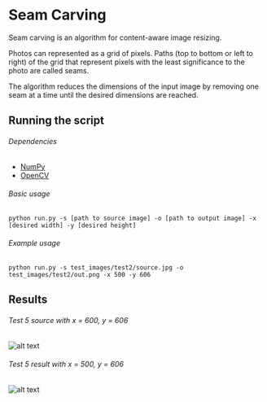 # Seam Carving
Seam carving is an algorithm for content-aware image resizing.

Photos can represented as a grid of pixels. Paths (top to bottom or left to right) of the grid that represent pixels with the least significance to the photo are called seams.

The algorithm reduces the dimensions of the input image by removing one seam at a time until the desired dimensions are reached.

## Running the script
###### Dependencies
  * [NumPy](http://www.numpy.org/)
  * [OpenCV](http://docs.opencv.org/3.0-beta/doc/py_tutorials/py_tutorials.html)

###### Basic usage
`python run.py -s [path to source image] -o [path to output image] -x [desired width] -y [desired height]`

###### Example usage
`python run.py -s test_images/test2/source.jpg -o test_images/test2/out.png -x 500 -y 606`

## Results
###### Test 5 source with x = 600, y = 606
![alt text](https://github.com/g3aishih/seam-carving/blob/master/test_images/test2/source.jpg "Test 2 source")

###### Test 5 result with x = 500, y = 606
![alt text](https://github.com/g3aishih/seam-carving/blob/master/test_images/test2/out.png "Test 2 result")
